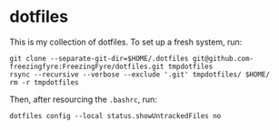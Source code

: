 # dotfiles

This is my collection of dotfiles. To set up a fresh system, run:

```
git clone --separate-git-dir=$HOME/.dotfiles git@github.com-freezingfyre:FreezingFyre/dotfiles.git tmpdotfiles
rsync --recursive --verbose --exclude '.git' tmpdotfiles/ $HOME/
rm -r tmpdotfiles
```

Then, after resourcing the `.bashrc`, run:

```
dotfiles config --local status.showUntrackedFiles no
```
